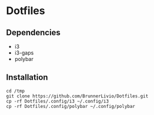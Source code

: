 # Dotfiles

## Dependencies
 - i3
 - i3-gaps
 - polybar

## Installation
```
cd /tmp
git clone https://github.com/BrunnerLivio/Dotfiles.git
cp -rf Dotfiles/.config/i3 ~/.config/i3
cp -rf Dotfiles/.config/polybar ~/.config/polybar
```
